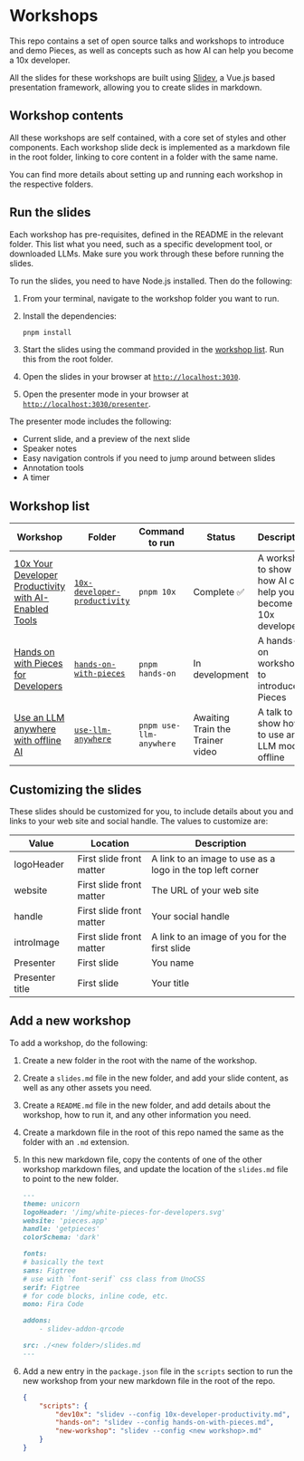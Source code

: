 # Workshops

This repo contains a set of open source talks and workshops to introduce and demo Pieces, as well as concepts such as how AI can help you become a 10x developer.

All the slides for these workshops are built using [Slidev](https://sli.dev/), a Vue.js based presentation framework, allowing you to create slides in markdown.

## Workshop contents

All these workshops are self contained, with a core set of styles and other components. Each workshop slide deck is implemented as a markdown file in the root folder, linking to core content in a folder with the same name.

You can find more details about setting up and running each workshop in the respective folders.

## Run the slides

Each workshop has pre-requisites, defined in the README in the relevant folder. This list what you need, such as a specific development tool, or downloaded LLMs. Make sure you work through these before running the slides.

To run the slides, you need to have Node.js installed. Then do the following:

1. From your terminal, navigate to the workshop folder you want to run.
1. Install the dependencies:

    ```bash
    pnpm install
    ```

1. Start the slides using the command provided in the [workshop list](#workshop-list). Run this from the root folder.
1. Open the slides in your browser at [`http://localhost:3030`](http://localhost:3030).
1. Open the presenter mode in your browser at [`http://localhost:3030/presenter`](http://localhost:3030/presenter).

The presenter mode includes the following:

- Current slide, and a preview of the next slide
- Speaker notes
- Easy navigation controls if you need to jump around between slides
- Annotation tools
- A timer

## Workshop list

| Workshop | Folder | Command to run | Status | Description |
| -------- | ------ | -------------- | ------ | ----------- |
| [10x Your Developer Productivity with AI-Enabled Tools](./10x-developer-productivity) | [`10x-developer-productivity`](./10x-developer-productivity) | `pnpm 10x`              | Complete ✅ | A workshop to show how AI can help you become a 10x developer |
| [Hands on with Pieces for Developers](./hands-on-with-pieces)                         | [`hands-on-with-pieces`](./hands-on-with-pieces)             | `pnpm hands-on`         | In development | A hands-on workshop to introduce Pieces |
| [Use an LLM anywhere with offline AI](./use-llm-anywhere)                             | [`use-llm-anywhere`](./use-llm-anywhere)                     | `pnpm use-llm-anywhere` | Awaiting Train the Trainer video | A talk to show how to use an LLM model offline |

## Customizing the slides

These slides should be customized for you, to include details about you and links to your web site and social handle. The values to customize are:

| Value           | Location                 | Description |
| --------------- | ------------------------ | --- |
| logoHeader      | First slide front matter | A link to an image to use as a logo in the top left corner |
| website         | First slide front matter | The URL of your web site |
| handle          | First slide front matter | Your social handle |
| introImage      | First slide front matter | A link to an image of you for the first slide |
| Presenter       | First slide              | You name |
| Presenter title | First slide              | Your title |

## Add a new workshop

To add a workshop, do the following:

1. Create a new folder in the root with the name of the workshop.
1. Create a `slides.md` file in the new folder, and add your slide content, as well as any other assets you need.
1. Create a `README.md` file in the new folder, and add details about the workshop, how to run it, and any other information you need.
1. Create a markdown file in the root of this repo named the same as the folder with an `.md` extension.
1. In this new markdown file, copy the contents of one of the other workshop markdown files, and update the location of the `slides.md` file to point to the new folder.

    ```markdown
    ---
    theme: unicorn
    logoHeader: '/img/white-pieces-for-developers.svg'
    website: 'pieces.app'
    handle: 'getpieces'
    colorSchema: 'dark'

    fonts:
    # basically the text
    sans: Figtree
    # use with `font-serif` css class from UnoCSS
    serif: Figtree
    # for code blocks, inline code, etc.
    mono: Fira Code

    addons:
        - slidev-addon-qrcode

    src: ./<new folder>/slides.md
    ---
    ```

1. Add a new entry in the `package.json` file in the `scripts` section to run the new workshop from your new markdown file in the root of the repo.
    
    ```json
    {
        "scripts": {
            "dev10x": "slidev --config 10x-developer-productivity.md",
            "hands-on": "slidev --config hands-on-with-pieces.md",
            "new-workshop": "slidev --config <new workshop>.md"
        }
    }
    ```
